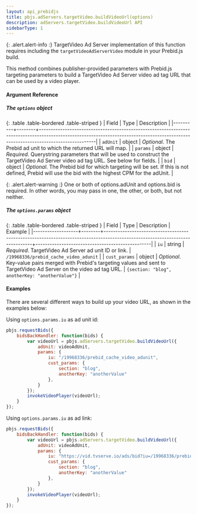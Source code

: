 ```yaml
---
layout: api_prebidjs
title: pbjs.adServers.targetVideo.buildVideoUrl(options)
description: adServers.targetVideo.buildVideoUrl API
sidebarType: 1
---
```



{: .alert.alert-info :}
TargetVideo Ad Server implementation of this function requires including the `targetVideoAdServerVideo` module in your Prebid.js build.

This method combines publisher-provided parameters with Prebid.js targeting parameters to build a TargetVideo Ad Server video ad tag URL that can be used by a video player.

#### Argument Reference

##### The `options` object

{: .table .table-bordered .table-striped }
| Field    | Type   | Description                                                                                                                                                                        |
|----------+--------+------------------------------------------------------------------------------------------------------------------------------------------------------------------------------------|
| `adUnit` | object | *Optional*. The Prebid ad unit to which the returned URL will map.                                                                                                                 |
| `params` | object | *Required*. Querystring parameters that will be used to construct the TargetVideo Ad Server video ad tag URL. See below for fields. |
| `bid`    | object | *Optional*. The Prebid bid for which targeting will be set. If this is not defined, Prebid will use the bid with the highest CPM for the adUnit.                                   |

{: .alert.alert-warning :}
One or both of options.adUnit and options.bid is required. In other words, you may pass in one, the other, or both, but not neither.

##### The `options.params` object

{: .table .table-bordered .table-striped }
| Field             | Type   | Description                                                                                                                 | Example                                         |
|-------------------+--------+-----------------------------------------------------------------------------------------------------------------------------+-------------------------------------------------|
| `iu`              | string | *Required*. TargetVideo Ad Server ad unit ID or link.                                                                                                 | `/19968336/prebid_cache_video_adunit`           |
| `cust_params`     | object | *Optional*. Key-value pairs merged with Prebid's targeting values and sent to TargetVideo Ad Server on the video ad tag URL.                  | `{section: "blog", anotherKey: "anotherValue"}` |

#### Examples

There are several different ways to build up your video URL, as shown in the examples below:

Using `options.params.iu` as ad unit id:

```javascript
pbjs.requestBids({
    bidsBackHandler: function(bids) {
        var videoUrl = pbjs.adServers.targetVideo.buildVideoUrl({
            adUnit: videoAdUnit,
            params: {
                iu: "/19968336/prebid_cache_video_adunit",
                cust_params: {
                    section: "blog",
                    anotherKey: "anotherValue"
                },
            }
        });
        invokeVideoPlayer(videoUrl);
    }
});
```

Using `options.params.iu` as ad link:

```javascript
pbjs.requestBids({
    bidsBackHandler: function(bids) {
        var videoUrl = pbjs.adServers.targetVideo.buildVideoUrl({
            adUnit: videoAdUnit,
            params: {
                iu: "https://vid.tvserve.io/ads/bid?iu=/19968336/prebid_cache_video_adunit",
                cust_params: {
                    section: "blog",
                    anotherKey: "anotherValue"
                },
            }
        });
        invokeVideoPlayer(videoUrl);
    }
});
```

<a name="module_pbjs.requestBids"></a>
